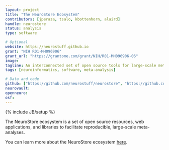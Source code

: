 ```yaml
---
layout: project
title: "The NeuroStore Ecosystem"
contributors: [jperaza, tsalo, kbottenhorn, alaird]
handle: neurostore
status: analysis
type: software

# Optional
website: https://neurostuff.github.io
grant: "NIH R01-MH096906"
grant_url: "https://grantome.com/grant/NIH/R01-MH096906-06"
image:
tagline: An interconnected set of open source tools for large-scale meta-analysis.
tags: [neuroinformatics, software, meta-analysis]

# Data and code
github: ["https://github.com/neurostuff/neurostore", "https://github.com/neurostuff/neurostore-spec", "https://github.com/neurostuff/NIMADS"]
neurovault:
openneuro:
osf:
---
```

{% include JB/setup %}

The NeuroStore ecosystem is a set of open source resources, web applications, and libraries to facilitate reproducible, large-scale meta-analyses.

You can learn more about the NeuroStore ecosystem [here](https://neurostuff.github.io).
